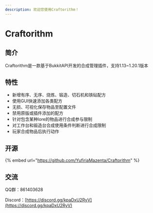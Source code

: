 ```yaml
---
description: 欢迎您使用Craftorithm！
---
```


# Craftorithm

## 简介

Craftorithm是一款基于BukkitAPI开发的合成管理插件，支持1.13\~1.20.1版本

## 特性

* 新增有序、无序、烧炼、锻造、切石机和铁砧配方
* 使用GUI快速添加各类配方
* 无损、可视化保存物品至配置文件
* 禁用原版或插件添加的配方
* 针对包含某种lore的物品进行合成参与限制
* 对工作台和锻造台合成使用条件判断进行合成限制
* 玩家合成物品后执行动作

## 开源

{% embed url="https://github.com/YufiriaMazenta/Craftorithm" %}

## 交流

QQ群：861403628

Discord：[https://discord.gg/kpaDxU2RyV](https://discord.gg/kpaDxU2RyV)

